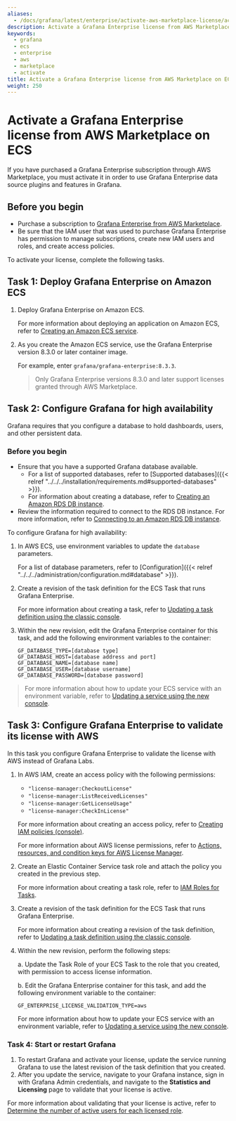 ```yaml
---
aliases:
  - /docs/grafana/latest/enterprise/activate-aws-marketplace-license/activate-license-on-ecs
description: Activate a Grafana Enterprise license from AWS Marketplace on ECS
keywords:
  - grafana
  - ecs
  - enterprise
  - aws
  - marketplace
  - activate
title: Activate a Grafana Enterprise license from AWS Marketplace on ECS
weight: 250
---
```


# Activate a Grafana Enterprise license from AWS Marketplace on ECS

If you have purchased a Grafana Enterprise subscription through AWS Marketplace, you must activate it in order to use Grafana Enterprise data source plugins and features in Grafana.

## Before you begin

- Purchase a subscription to [Grafana Enterprise from AWS Marketplace](https://aws.amazon.com/marketplace/pp/prodview-dlncd4kzt5kx6).
- Be sure that the IAM user that was used to purchase Grafana Enterprise has permission to manage subscriptions, create new IAM users and roles, and create access policies.

To activate your license, complete the following tasks.

## Task 1: Deploy Grafana Enterprise on Amazon ECS

1. Deploy Grafana Enterprise on Amazon ECS.

   For more information about deploying an application on Amazon ECS, refer to [Creating an Amazon ECS service](https://docs.aws.amazon.com/AmazonECS/latest/developerguide/create-service.html).

1. As you create the Amazon ECS service, use the Grafana Enterprise version 8.3.0 or later container image.

   For example, enter `grafana/grafana-enterprise:8.3.3`.

   > Only Grafana Enterprise versions 8.3.0 and later support licenses granted through AWS Marketplace.

## Task 2: Configure Grafana for high availability

Grafana requires that you configure a database to hold dashboards, users, and other persistent data.

### Before you begin

- Ensure that you have a supported Grafana database available.
  - For a list of supported databases, refer to [Supported databases]({{< relref "../../../installation/requirements.md#supported-databases" >}}).
  - For information about creating a database, refer to [Creating an Amazon RDS DB instance](https://docs.aws.amazon.com/AmazonRDS/latest/UserGuide/USER_CreateDBInstance.html).
- Review the information required to connect to the RDS DB instance. For more information, refer to [Connecting to an Amazon RDS DB instance](https://docs.aws.amazon.com/AmazonRDS/latest/UserGuide/CHAP_CommonTasks.Connect.html).

To configure Grafana for high availability:

1. In AWS ECS, use environment variables to update the `database` parameters.

   For a list of database parameters, refer to [Configuration]({{< relref "../../../administration/configuration.md#database" >}}).

1. Create a revision of the task definition for the ECS Task that runs Grafana Enterprise.

   For more information about creating a task, refer to [Updating a task definition using the classic console](https://docs.aws.amazon.com/AmazonECS/latest/developerguide/update-task-definition.html).

1. Within the new revision, edit the Grafana Enterprise container for this task, and add the following environment variables to the container:

   ```
   GF_DATABASE_TYPE=[database type]
   GF_DATABASE_HOST=[database address and port]
   GF_DATABASE_NAME=[database name]
   GF_DATABASE_USER=[database username]
   GF_DATABASE_PASSWORD=[database password]
   ```

> For more information about how to update your ECS service with an environment variable, refer to [Updating a service using the new console](https://docs.aws.amazon.com/AmazonECS/latest/developerguide/update-service-console-v2.html).

## Task 3: Configure Grafana Enterprise to validate its license with AWS

In this task you configure Grafana Enterprise to validate the license with AWS instead of Grafana Labs.

1. In AWS IAM, create an access policy with the following permissions:

   - `"license-manager:CheckoutLicense"`
   - `"license-manager:ListReceivedLicenses"`
   - `"license-manager:GetLicenseUsage"`
   - `"license-manager:CheckInLicense"`

   For more information about creating an access policy, refer to [Creating IAM policies (console)](https://docs.aws.amazon.com/IAM/latest/UserGuide/access_policies_create-console.html).

   For more information about AWS license permissions, refer to [Actions, resources, and condition keys for AWS License Manager](https://docs.aws.amazon.com/service-authorization/latest/reference/list_awslicensemanager.html).

1. Create an Elastic Container Service task role and attach the policy you created in the previous step.

   For more information about creating a task role, refer to [IAM Roles for Tasks](https://docs.aws.amazon.com/AmazonECS/latest/developerguide/task-iam-roles.html).

1. Create a revision of the task definition for the ECS Task that runs Grafana Enterprise.

   For more information about creating a revision of the task definition, refer to [Updating a task definition using the classic console](https://docs.aws.amazon.com/AmazonECS/latest/developerguide/update-task-definition.html).

1. Within the new revision, perform the following steps:

   a. Update the Task Role of your ECS Task to the role that you created, with permission to access license information.

   b. Edit the Grafana Enterprise container for this task, and add the following environment variable to the container:

   ```
   GF_ENTERPRISE_LICENSE_VALIDATION_TYPE=aws
   ```

   For more information about how to update your ECS service with an environment variable, refer to [Updating a service using the new console](https://docs.aws.amazon.com/AmazonECS/latest/developerguide/update-service-console-v2.html).

### Task 4: Start or restart Grafana

1. To restart Grafana and activate your license, update the service running Grafana to use the latest revision of the task definition that you created.
1. After you update the service, navigate to your Grafana instance, sign in with Grafana Admin credentials, and navigate to the **Statistics and Licensing** page to validate that your license is active.

For more information about validating that your license is active, refer to [Determine the number of active users for each licensed role](../../license-restrictions/#determine-the-number-of-active-users-for-each-licensed-role).

